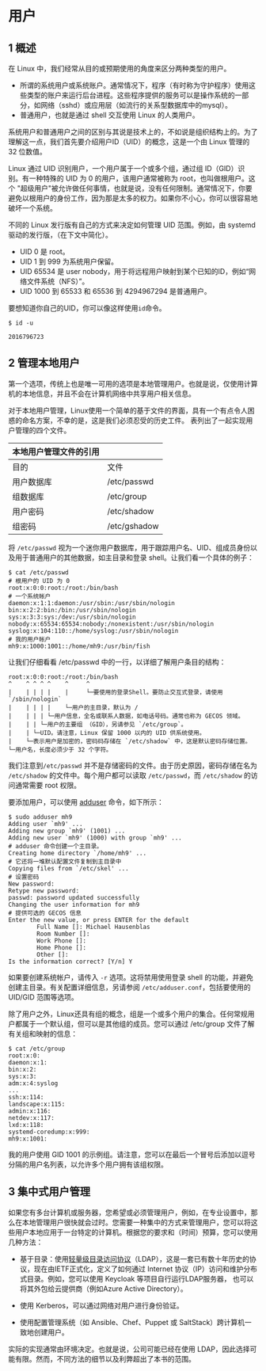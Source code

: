 # 用户

## 1 概述

在 Linux 中，我们经常从目的或预期使用的角度来区分两种类型的用户。

- 所谓的系统用户或系统账户。通常情况下，程序（有时称为守护程序）使用这些类型的账户来运行后台进程。这些程序提供的服务可以是操作系统的一部分，如网络（sshd）或应用层（如流行的关系型数据库中的mysql）。
- 普通用户，也就是通过 shell 交互使用 Linux 的人类用户。

系统用户和普通用户之间的区别与其说是技术上的，不如说是组织结构上的。为了理解这一点，我们首先要介绍用户ID（UID）的概念，这是一个由 Linux 管理的 32 位数值。

Linux 通过 UID 识别用户，一个用户属于一个或多个组，通过组 ID（GID）识别。有一种特殊的 UID 为 0 的用户，该用户通常被称为 root，也叫做根用户。这个 "超级用户"被允许做任何事情，也就是说，没有任何限制。通常情况下，你要避免以根用户的身份工作，因为那是太多的权力。如果你不小心，你可以很容易地破坏一个系统。

不同的 Linux 发行版有自己的方式来决定如何管理 UID 范围。例如，由 systemd 驱动的发行版，（在下文中简化）。

- UID 0 是 root。
- UID 1 到 999 为系统用户保留。
- UID 65534 是 user nobody，用于将远程用户映射到某个已知的ID，例如“网络文件系统（NFS）”。
- UID 1000 到 65533 和 65536 到 4294967294 是普通用户。

要想知道你自己的UID，你可以像这样使用`id`命令。

```Shell
$ id -u

2016796723
```

## 2 管理本地用户

第一个选项，传统上也是唯一可用的选项是本地管理用户。也就是说，仅使用计算机的本地信息，并且不会在计算机网络中共享用户相关信息。

对于本地用户管理，Linux使用一个简单的基于文件的界面，具有一个有点令人困惑的命名方案，不幸的是，这是我们必须忍受的历史工件。 表列出了一起实现用户管理的四个文件。

| 本地用户管理文件的引用 |              |
| ---------------------- | ------------ |
| 目的                   | 文件         |
| 用户数据库             | /etc/passwd  |
| 组数据库               | /etc/group   |
| 用户密码               | /etc/shadow  |
| 组密码                 | /etc/gshadow |

将 `/etc/passwd` 视为一个迷你用户数据库，用于跟踪用户名、UID、组成员身份以及用于普通用户的其他数据，如主目录和登录 shell。让我们看一个具体的例子：

```shell
$ cat /etc/passwd
# 根用户的 UID 为 0
root:x:0:0:root:/root:/bin/bash
# 一个系统帐户
daemon:x:1:1:daemon:/usr/sbin:/usr/sbin/nologin 
bin:x:2:2:bin:/bin:/usr/sbin/nologin
sys:x:3:3:sys:/dev:/usr/sbin/nologin
nobody:x:65534:65534:nobody:/nonexistent:/usr/sbin/nologin
syslog:x:104:110::/home/syslog:/usr/sbin/nologin
# 我的用户帐户
mh9:x:1000:1001::/home/mh9:/usr/bin/fish 
```

让我们仔细看看 /etc/passwd 中的一行，以详细了解用户条目的结构：

```shell
root:x:0:0:root:/root:/bin/bash
^    ^ ^ ^ ^    ^     ^
|    | | | |    |     └─要使用的登录Shell。要防止交互式登录，请使用 `/sbin/nologin`
|    | | | |    └─用户的主目录，默认为 /
|    | | | └─用户信息，全名或联系人数据，如电话号码。通常也称为 GECOS 领域。
|    | | └─用户的主要组 （GID），另请参见 `/etc/group`。
|    | └─UID。请注意，Linux 保留 1000 以内的 UID 供系统使用。
|    └─表示用户是加密的，密码码存储在 `/etc/shadow` 中，这是默认密码存储位置。
└─用户名，长度必须少于 32 个字符。
```

我们注意到`/etc/passwd` 并不是存储密码的文件。由于历史原因，密码存储在名为 `/etc/shadow` 的文件中。每个用户都可以读取 `/etc/passwd`，而 `/etc/shadow` 的访问通常需要 root 权限。

要添加用户，可以使用 [adduser](https://linux.die.net/man/8/adduser) 命令，如下所示：

```shell
$ sudo adduser mh9
Adding user `mh9' ...
Adding new group `mh9' (1001) ...
Adding new user `mh9' (1000) with group `mh9' ...
# adduser 命令创建一个主目录。
Creating home directory `/home/mh9' ... 
# 它还将一堆默认配置文件复制到主目录中
Copying files from `/etc/skel' ... 
# 设置密码
New password: 
Retype new password:
passwd: password updated successfully
Changing the user information for mh9
# 提供可选的 GECOS 信息
Enter the new value, or press ENTER for the default 
        Full Name []: Michael Hausenblas
        Room Number []:
        Work Phone []:
        Home Phone []:
        Other []:
Is the information correct? [Y/n] Y
```

如果要创建系统帐户，请传入 `-r` 选项。这将禁用使用登录 shell 的功能，并避免创建主目录。有关配置详细信息，另请参阅 `/etc/adduser.conf`，包括要使用的 UID/GID 范围等选项。

除了用户之外，Linux还具有组的概念，组是一个或多个用户的集合。任何常规用户都属于一个默认组，但可以是其他组的成员。您可以通过 /etc/group 文件了解有关组和映射的信息：

```shell
$ cat /etc/group 
root:x:0:
daemon:x:1:
bin:x:2:
sys:x:3:
adm:x:4:syslog
...
ssh:x:114:
landscape:x:115:
admin:x:116:
netdev:x:117:
lxd:x:118:
systemd-coredump:x:999:
mh9:x:1001: 
```

我的用户使用 GID 1001 的示例组。请注意，您可以在最后一个冒号后添加以逗号分隔的用户名列表，以允许多个用户拥有该组权限。

## 3 集中式用户管理

如果您有多台计算机或服务器，您希望或必须管理用户，例如，在专业设置中，那么在本地管理用户很快就会过时。您需要一种集中的方式来管理用户，您可以将这些用户本地应用于一台特定的计算机。根据您的要求和（时间）预算，您可以使用几种方法：

- 基于目录：使用[轻量级目录访问协议](https://en.wikipedia.org/wiki/Lightweight_Directory_Access_Protocol)（LDAP），这是一套已有数十年历史的协议，现在由IETF正式化，定义了如何通过 Internet 协议（IP）访问和维护分布式目录。例如，您可以使用 Keycloak 等项目自行运行LDAP服务器，  也可以将其外包给云提供商（例如Azure Active Directory）。

- 使用 Kerberos，可以通过网络对用户进行身份验证。

- 使用配置管理系统（如 Ansible、Chef、Puppet 或 SaltStack）跨计算机一致地创建用户。

实际的实现通常由环境决定。也就是说，公司可能已经在使用 LDAP，因此选择可能有限。然而，不同方法的细节以及利弊超出了本书的范围。